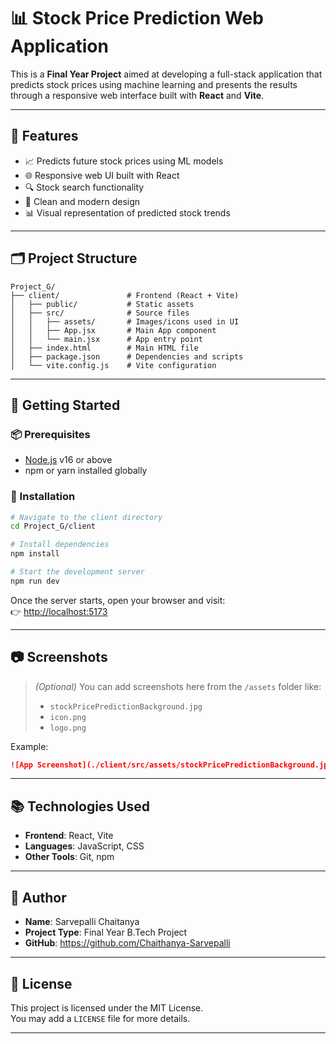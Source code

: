 # 📊 Stock Price Prediction Web Application

This is a **Final Year Project** aimed at developing a full-stack application that predicts stock prices using machine learning and presents the results through a responsive web interface built with **React** and **Vite**.

---

## 🧠 Features

- 📈 Predicts future stock prices using ML models
- 🌐 Responsive web UI built with React
- 🔍 Stock search functionality
- 🎨 Clean and modern design
- 📊 Visual representation of predicted stock trends

---

## 🗂️ Project Structure

```
Project_G/
├── client/               # Frontend (React + Vite)
│   ├── public/           # Static assets
│   ├── src/              # Source files
│   │   ├── assets/       # Images/icons used in UI
│   │   ├── App.jsx       # Main App component
│   │   └── main.jsx      # App entry point
│   ├── index.html        # Main HTML file
│   ├── package.json      # Dependencies and scripts
│   └── vite.config.js    # Vite configuration
```

---

## 🚀 Getting Started

### 📦 Prerequisites

- [Node.js](https://nodejs.org/) v16 or above
- npm or yarn installed globally

### 🔧 Installation

```bash
# Navigate to the client directory
cd Project_G/client

# Install dependencies
npm install

# Start the development server
npm run dev
```

Once the server starts, open your browser and visit:  
👉 [http://localhost:5173](http://localhost:5173)

---

## 📷 Screenshots

> *(Optional)* You can add screenshots here from the `/assets` folder like:  
> - `stockPricePredictionBackground.jpg`  
> - `icon.png`  
> - `logo.png`

Example:
```markdown
![App Screenshot](./client/src/assets/stockPricePredictionBackground.jpg)
```

---

## 📚 Technologies Used

- **Frontend**: React, Vite
- **Languages**: JavaScript, CSS
- **Other Tools**: Git, npm

---

## 👤 Author

- **Name**: Sarvepalli Chaitanya
- **Project Type**: Final Year B.Tech Project
- **GitHub**: https://github.com/Chaithanya-Sarvepalli

---

## 📜 License

This project is licensed under the MIT License.  
You may add a `LICENSE` file for more details.

---
